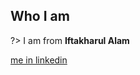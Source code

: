 ## Who I am

?> I am from **Iftakharul Alam**

[me in linkedin](https://bappa.me ':include :type=iframe width=100% height=400px')